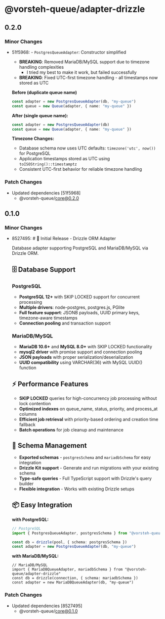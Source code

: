 # @vorsteh-queue/adapter-drizzle

## 0.2.0

### Minor Changes

- 51f5968: - `PostgresQueueAdapter`: Constructor simplified
  - **BREAKING**: Removed MariaDB/MySQL support due to timezone handling complexities
    - I tried my best to make it work, but failed successfully
  - **BREAKING**: Fixed UTC-first timezone handling - all timestamps now stored as UTC

  **Before (duplicate queue name)**

  ```ts
  const adapter = new PostgresQueueAdapter(db, "my-queue")
  const queue = new Queue(adapter, { name: "my-queue" })
  ```

  **After (single queue name):**

  ```ts
  const adapter = new PostgresQueueAdapter(db)
  const queue = new Queue(adapter, { name: "my-queue" })
  ```

  **Timezone Changes:**
  - Database schema now uses UTC defaults: `timezone('utc', now())` for PostgreSQL
  - Application timestamps stored as UTC using `toISOString()::timestamptz`
  - Consistent UTC-first behavior for reliable timezone handling

### Patch Changes

- Updated dependencies [51f5968]
  - @vorsteh-queue/core@0.2.0

## 0.1.0

### Minor Changes

- 8527495: # 🚀 Initial Release - Drizzle ORM Adapter

  Database adapter supporting PostgreSQL and MariaDB/MySQL via Drizzle ORM.

  ## 🗄️ Database Support

  ### PostgreSQL
  - **PostgreSQL 12+** with SKIP LOCKED support for concurrent processing
  - **Multiple drivers**: node-postgres, postgres.js, PGlite
  - **Full feature support**: JSONB payloads, UUID primary keys, timezone-aware timestamps
  - **Connection pooling** and transaction support

  ### MariaDB/MySQL
  - **MariaDB 10.6+** and **MySQL 8.0+** with SKIP LOCKED functionality
  - **mysql2 driver** with promise support and connection pooling
  - **JSON payloads** with proper serialization/deserialization
  - **UUID compatibility** using VARCHAR(36) with MySQL UUID() function

  ## ⚡ Performance Features
  - **SKIP LOCKED** queries for high-concurrency job processing without lock contention
  - **Optimized indexes** on queue_name, status, priority, and process_at columns
  - **Efficient job retrieval** with priority-based ordering and creation time fallback
  - **Batch operations** for job cleanup and maintenance

  ## 🔧 Schema Management
  - **Exported schemas** - `postgresSchema` and `mariadbSchema` for easy integration
  - **Drizzle Kit support** - Generate and run migrations with your existing schema
  - **Type-safe queries** - Full TypeScript support with Drizzle's query builder
  - **Flexible integration** - Works with existing Drizzle setups

  ## 📦 Easy Integration

  **with PostgreSQL:**

  ```typescript
  // PostgreSQL
  import { PostgresQueueAdapter, postgresSchema } from "@vorsteh-queue/adapter-drizzle"

  const db = drizzle(pool, { schema: postgresSchema })
  const adapter = new PostgresQueueAdapter(db, "my-queue")
  ```

  **with MariaDB/MySQL:**

  ```
  // MariaDB/MySQL
  import { MariaDBQueueAdapter, mariadbSchema } from "@vorsteh-queue/adapter-drizzle"
  const db = drizzle(connection, { schema: mariadbSchema })
  const adapter = new MariaDBQueueAdapter(db, "my-queue")
  ```

### Patch Changes

- Updated dependencies [8527495]
  - @vorsteh-queue/core@0.1.0
